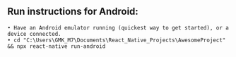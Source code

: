 ## Run instructions for Android:
    • Have an Android emulator running (quickest way to get started), or a device connected.
    • cd "C:\Users\GMK_M7\Documents\React_Native_Projects\AwesomeProject" && npx react-native run-android